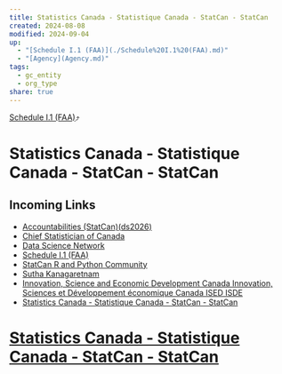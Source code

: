 ```yaml
---
title: Statistics Canada - Statistique Canada - StatCan - StatCan
created: 2024-08-08
modified: 2024-09-04
up:
  - "[Schedule I.1 (FAA)](./Schedule%20I.1%20(FAA).md)"
  - "[Agency](Agency.md)"
tags:
  - gc_entity
  - org_type
share: true
---
```

[Schedule I.1 (FAA)](./Schedule%20I.1%20(FAA).md)⤴️
# Statistics Canada - Statistique Canada - StatCan - StatCan

## Incoming Links
- [Accountabilities (StatCan)(ds2026)](./Accountabilities%20(StatCan)(ds2026).md)
- [Chief Statistician of Canada](./Chief%20Statistician%20of%20Canada.md)
- [Data Science Network](Data%20Science%20Network.md)
- [Schedule I.1 (FAA)](./Schedule%20I.1%20(FAA).md)
- [StatCan R and Python Community](StatCan%20R%20and%20Python%20Community.md)
- [Sutha Kanagaretnam](Sutha%20Kanagaretnam.md)
- [Innovation, Science and Economic Development Canada   Innovation, Sciences et Développement économique Canada   ISED   ISDE](Innovation,%20Science%20and%20Economic%20Development%20Canada%20%20%20Innovation,%20Sciences%20et%20D%C3%A9veloppement%20%C3%A9conomique%20Canada%20%20%20ISED%20%20%20ISDE.md)
- [Statistics Canada - Statistique Canada - StatCan - StatCan](Statistics%20Canada%20-%20Statistique%20Canada%20-%20StatCan%20-%20StatCan.md)

# [Statistics Canada - Statistique Canada - StatCan - StatCan](Statistics%20Canada%20-%20Statistique%20Canada%20-%20StatCan%20-%20StatCan.md)
